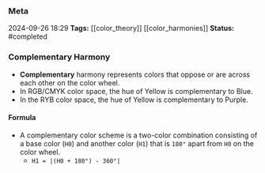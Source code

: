 ### Meta
2024-09-26 18:29
**Tags:** [[color_theory]] [[color_harmonies]]
**Status:** #completed  

### Complementary Harmony
- **Complementary** harmony represents colors that oppose or are across each other on the color wheel.
- In RGB/CMYK color space, the hue of Yellow is complementary to Blue.
- In the RYB color space, the hue of Yellow is complementary to Purple.

#### Formula
- A complementary color scheme is a two-color combination consisting of a base color (`H0`) and another color (`H1`) that is `180°` apart from `H0` on the color wheel.
	- `H1 = |(H0 + 180°) - 360°|`
